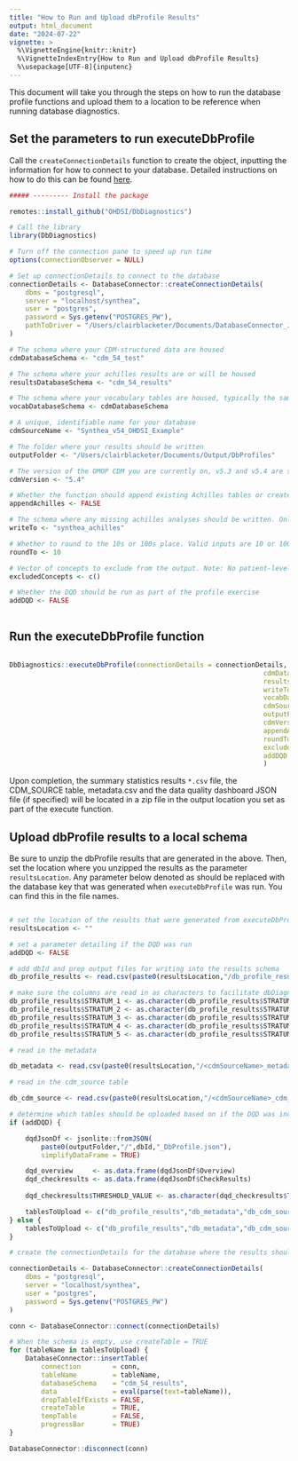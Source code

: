 ```yaml
---
title: "How to Run and Upload dbProfile Results"
output: html_document
date: "2024-07-22"
vignette: >
  %\VignetteEngine{knitr::knitr}
  %\VignetteIndexEntry{How to Run and Upload dbProfile Results}
  %\usepackage[UTF-8]{inputenc}
---
```




This document will take you through the steps on how to run the database profile functions and upload them to a location to be reference when running database diagnostics.

## Set the parameters to run executeDbProfile

Call the `createConnectionDetails` function to create the object, inputting the information for how to connect to your database. Detailed instructions on how to do this can be found [here](http://ohdsi.github.io/DatabaseConnector/articles/Connecting.html). 

```r
##### --------- Install the package

remotes::install_github("OHDSI/DbDiagnostics")

# Call the library
library(DbDiagnostics)

# Turn off the connection pane to speed up run time
options(connectionObserver = NULL)

# Set up connectionDetails to connect to the database
connectionDetails <- DatabaseConnector::createConnectionDetails(
	dbms = "postgresql",
	server = "localhost/synthea",
	user = "postgres",
	password = Sys.getenv("POSTGRES_PW"),
	pathToDriver = "/Users/clairblacketer/Documents/DatabaseConnector_Jars"
)

# The schema where your CDM-structured data are housed
cdmDatabaseSchema <- "cdm_54_test"

# The schema where your achilles results are or will be housed
resultsDatabaseSchema <- "cdm_54_results"

# The schema where your vocabulary tables are housed, typically the same as the cdmDatabaseSchema
vocabDatabaseSchema <- cdmDatabaseSchema

# A unique, identifiable name for your database
cdmSourceName <- "Synthea_v54_OHDSI_Example"

# The folder where your results should be written
outputFolder <- "/Users/clairblacketer/Documents/Output/DbProfiles"

# The version of the OMOP CDM you are currently on, v5.3 and v5.4 are supported.
cdmVersion <- "5.4"

# Whether the function should append existing Achilles tables or create new ones
appendAchilles <- FALSE

# The schema where any missing achilles analyses should be written. Only set if appendAchilles = FALSE
writeTo <- "synthea_achilles"

# Whether to round to the 10s or 100s place. Valid inputs are 10 or 100, default is 10.
roundTo <- 10

# Vector of concepts to exclude from the output. Note: No patient-level data is pulled as part of the package or included as part of the output
excludedConcepts <- c()

# Whether the DQD should be run as part of the profile exercise
addDQD <- FALSE
  
```

## Run the executeDbProfile function

```r

DbDiagnostics::executeDbProfile(connectionDetails = connectionDetails,
																cdmDatabaseSchema = cdmDatabaseSchema,
																resultsDatabaseSchema = resultsDatabaseSchema,
																writeTo = writeTo,
																vocabDatabaseSchema = vocabDatabaseSchema,
																cdmSourceName = cdmSourceName,
																outputFolder = outputFolder,
																cdmVersion = cdmVersion,
																appendAchilles = appendAchilles,
																roundTo = roundTo,
																excludedConcepts = excludedConcepts,
																addDQD = addDQD
																)

```

Upon completion, the summary statistics results `*.csv` file, the CDM_SOURCE table, metadata.csv and the data quality dashboard JSON file (if specified) will be located in a zip file in the output location you set as part of the execute function. 


## Upload dbProfile results to a local schema

Be sure to unzip the dbProfile results that are generated in the above. Then, set the location where you unzipped the results as the parameter `resultsLocation`. Any parameter below denoted as <cdmSourceName> should be replaced with the database key that was generated when `executeDbProfile` was run. You can find this in the file names. 

```r

# set the location of the results that were generated from executeDbProfile
resultsLocation <- ""

# set a parameter detailing if the DQD was run
addDQD <- FALSE

# add dbId and prep output files for writing into the results schema
db_profile_results <- read.csv(paste0(resultsLocation,"/db_profile_results.csv"), stringsAsFactors = F, colClasses = c("STRATUM_1"="character"))

# make sure the columns are read in as characters to facilitate dbDiagnostics execution
db_profile_results$STRATUM_1 <- as.character(db_profile_results$STRATUM_1)
db_profile_results$STRATUM_2 <- as.character(db_profile_results$STRATUM_2)
db_profile_results$STRATUM_3 <- as.character(db_profile_results$STRATUM_3)
db_profile_results$STRATUM_4 <- as.character(db_profile_results$STRATUM_4)
db_profile_results$STRATUM_5 <- as.character(db_profile_results$STRATUM_5)

# read in the metadata

db_metadata <- read.csv(paste0(resultsLocation,"/<cdmSourceName>_metadata.csv"), stringsAsFactors = F)

# read in the cdm_source table

db_cdm_source <- read.csv(paste0(resultsLocation,"/<cdmSourceName>_cdm_source.csv"), stringsAsFactors = F)

# determine which tables should be uploaded based on if the DQD was included
if (addDQD) {

	dqdJsonDf <- jsonlite::fromJSON(
		paste0(outputFolder,"/",dbId,"_DbProfile.json"),
		simplifyDataFrame = TRUE)

	dqd_overview     <- as.data.frame(dqdJsonDf$Overview)
	dqd_checkresults <- as.data.frame(dqdJsonDf$CheckResults)
	
	dqd_checkresults$THRESHOLD_VALUE <- as.character(dqd_checkresults$THRESHOLD_VALUE)

	tablesToUpload <- c("db_profile_results","db_metadata","db_cdm_source","dqd_checkresults","dqd_overview")
} else {
	tablesToUpload <- c("db_profile_results","db_metadata","db_cdm_source")
}

# create the connectionDetails for the database where the results should be uploaded. It is likely this will be different than the database where the dbProfile was run

connectionDetails <- DatabaseConnector::createConnectionDetails(
	dbms = "postgresql",
	server = "localhost/synthea",
	user = "postgres",
	password = Sys.getenv("POSTGRES_PW")
)

conn <- DatabaseConnector::connect(connectionDetails)

# When the schema is empty, use createTable = TRUE
for (tableName in tablesToUpload) {
	DatabaseConnector::insertTable(
		connection        = conn,
		tableName         = tableName,
		databaseSchema    = "cdm_54_results",
		data              = eval(parse(text=tableName)),
		dropTableIfExists = FALSE,
		createTable       = TRUE,
		tempTable         = FALSE,
		progressBar       = TRUE)
}

DatabaseConnector::disconnect(conn)
```

